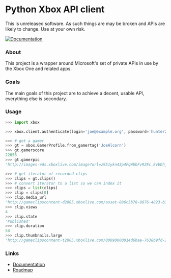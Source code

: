 # Python Xbox API client

This is unreleased software. As such things are may be broken
and APIs are likely to change. Use at your own risk.

[![Documentation](https://readthedocs.org/projects/xbox/badge/?version=latest)](http://xbox.readthedocs.org/en/latest/)

### About

This project is a wrapper around Microsoft's set of private APIs
in use by the Xbox One and related apps.

### Goals

The main goals of this project are to achieve a decent, usable API,
everything else is secondary.

### Usage

```python
>>> import xbox

>>> xbox.client.authenticate(login='joe@example.org', password='hunter2')

>>> # get a gamer
>>> gt = xbox.GamerProfile.from_gamertag('JoeAlcorn')
>>> gt.gamerscore
22056
>>> gt.gamerpic
'http://images-eds.xboxlive.com/image?url=z951ykn43p4FqWbbFvR2Ec.8vbDhj8G2Xe7JngaTToBrrCmIEEXHC9UNrdJ6P7KIFXxmxGDtE9Vkd62rOpb7JcGvME9LzjeruYo3cC50qVYelz5LjucMJtB5xOqvr7WR'

>>> # get iterator of recorded clips
>>> clips = gt.clips()
>>> # convert iterator to a list so we can index it
>>> clips = list(clips)
>>> clip = clips[0]
>>> clip.media_url
'http://gameclipscontent-d2005.xboxlive.com/asset-886c5b78-8876-4823-b31b-fbc77d8caa67/GameClip-Original.MP4?sv=2012-02-12&st=2014-09-03T22%3A40%3A58Z&se=2014-09-03T23%3A45%3A58Z&sr=c&sp=r&sig=Q5qvyDvFRM2Bn2tztJ%2F%2BEf9%2FQOpkTPuFniByvE%2Bc9cc%3D&__gda__=1409787958_f22b516f9d29da56911b7cac03f15d05'
>>> clip.views
4
>>> clip.state
'Published'
>>> clip.duration
54
>>> clip.thumbnails.large
'http://gameclipscontent-t2005.xboxlive.com/00090000014d6bae-7638b9fd-2a19-4ef1-b621-505a6ac93488/Thumbnail_Large.PNG'
```


### Links

- [Documentation](http://xbox.readthedocs.org/en/latest/)
- [Roadmap](https://trello.com/b/onAwDz0V/python-xbox)
